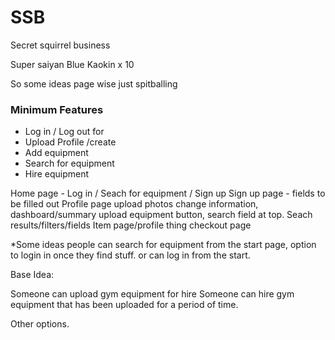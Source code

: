# SSB

Secret squirrel business

Super saiyan Blue Kaokin x 10


So some ideas page wise just spitballing

### Minimum Features

* Log in / Log out for
* Upload Profile /create
* Add equipment
* Search for equipment
* Hire equipment


Home page - Log in / Seach for equipment / Sign up
    Sign up page - fields to be filled out
    Profile page upload photos change information, dashboard/summary 
    upload equipment button, search field at top.
    Seach results/filters/fields
    Item page/profile thing
    checkout page
    
 


*Some ideas people can search for equipment from the start page, option to login in once they find stuff.
or can log in from the start.

Base Idea:

Someone can upload gym equipment for hire
Someone can hire gym equipment that has been uploaded for a period of time.


Other options.

